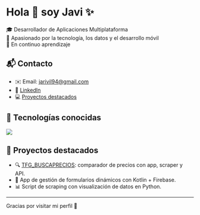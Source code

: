 # Hola 👋 soy Javi ✨

🎓 Desarrollador de Aplicaciones Multiplataforma  
🚀 Apasionado por la tecnología, los datos y el desarrollo móvil  
🧠 En continuo aprendizaje

## 📬 Contacto

- ✉️ Email: jarivil94@gmail.com  
- 💼 [LinkedIn](https://www.linkedin.com/in/javimiralles/)  
- 💻 [Proyectos destacados](https://github.com/Jariviii?tab=repositories)

## 🧰 Tecnologías conocidas

<p align="left">
  <img src="https://skillicons.dev/icons?i=java,python,kotlin,dart,flutter,nodejs,html,css,js,php,mysql,sqlite,git,github,vscode,linux" />
</p>

## 📱 Proyectos destacados

- 🔍 [TFG_BUSCAPRECIOS](https://github.com/Jariviii/TFG_BUSCAPRECIOS): comparador de precios con app, scraper y API.
- 📲 App de gestión de formularios dinámicos con Kotlin + Firebase.
- 📊 Script de scraping con visualización de datos en Python.

---

Gracias por visitar mi perfil 🙌
